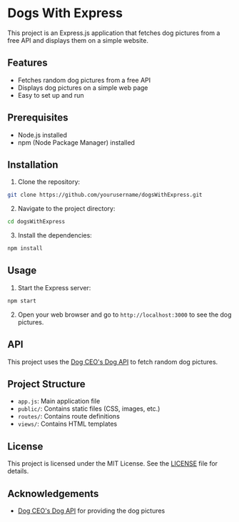 # Dogs With Express

This project is an Express.js application that fetches dog pictures from a free API and displays them on a simple website.

## Features

- Fetches random dog pictures from a free API
- Displays dog pictures on a simple web page
- Easy to set up and run

## Prerequisites

- Node.js installed
- npm (Node Package Manager) installed

## Installation

1. Clone the repository:
  ```bash
  git clone https://github.com/yourusername/dogsWithExpress.git
  ```
2. Navigate to the project directory:
  ```bash
  cd dogsWithExpress
  ```
3. Install the dependencies:
  ```bash
  npm install
  ```

## Usage

1. Start the Express server:
  ```bash
  npm start
  ```
2. Open your web browser and go to `http://localhost:3000` to see the dog pictures.

## API

This project uses the [Dog CEO's Dog API](https://dog.ceo/dog-api/) to fetch random dog pictures.

## Project Structure

- `app.js`: Main application file
- `public/`: Contains static files (CSS, images, etc.)
- `routes/`: Contains route definitions
- `views/`: Contains HTML templates

## License

This project is licensed under the MIT License. See the [LICENSE](LICENSE) file for details.

## Acknowledgements

- [Dog CEO's Dog API](https://dog.ceo/dog-api/) for providing the dog pictures
